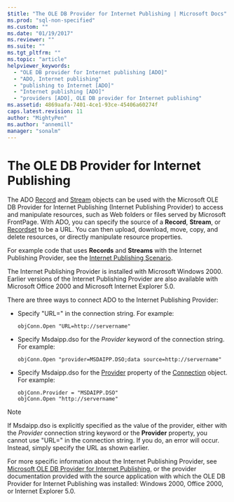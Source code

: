 ```yaml
---
$title: "The OLE DB Provider for Internet Publishing | Microsoft Docs"
ms.prod: "sql-non-specified"
ms.custom: ""
ms.date: "01/19/2017"
ms.reviewer: ""
ms.suite: ""
ms.tgt_pltfrm: ""
ms.topic: "article"
helpviewer_keywords: 
  - "OLE DB provider for Internet publishing [ADO]"
  - "ADO, Internet publishing"
  - "publishing to Internet [ADO]"
  - "Internet publishing [ADO]"
  - "providers [ADO], OLE DB provider for Internet publishing"
ms.assetid: 4869aafa-7401-4ce1-93ce-45406a60274f
caps.latest.revision: 11
author: "MightyPen"
ms.author: "annemill"
manager: "sonalm"
---
```

# The OLE DB Provider for Internet Publishing
The ADO [Record](../../../ado/reference/ado-api/record-object-ado.md) and [Stream](../../../ado/reference/ado-api/stream-object-ado.md) objects can be used with the Microsoft OLE DB Provider for Internet Publishing (Internet Publishing Provider) to access and manipulate resources, such as Web folders or files served by Microsoft FrontPage. With ADO, you can specify the source of a **Record**, **Stream**, or [Recordset](../../../ado/reference/ado-api/recordset-object-ado.md) to be a URL. You can then upload, download, move, copy, and delete resources, or directly manipulate resource properties.  
  
 For example code that uses **Records** and **Streams** with the Internet Publishing Provider, see the [Internet Publishing Scenario](../../../ado/guide/data/internet-publishing-scenario.md).  
  
 The Internet Publishing Provider is installed with Microsoft Windows 2000. Earlier versions of the Internet Publishing Provider are also available with Microsoft Office 2000 and Microsoft Internet Explorer 5.0.  
  
 There are three ways to connect ADO to the Internet Publishing Provider:  
  
-   Specify "URL=" in the connection string. For example:  
  
    ```  
    objConn.Open "URL=http://servername"  
    ```  
  
-   Specify Msdaipp.dso for the *Provider* keyword of the connection string. For example:  
  
    ```  
    objConn.Open "provider=MSDAIPP.DSO;data source=http://servername"  
    ```  
  
-   Specify Msdaipp.dso for the [Provider](../../../ado/reference/ado-api/provider-property-ado.md) property of the [Connection](../../../ado/reference/ado-api/connection-object-ado.md) object. For example:  
  
    ```  
    objConn.Provider = "MSDAIPP.DSO"  
    objConn.Open "http://servername"  
    ```  
  
> [!NOTE]
>  If Msdaipp.dso is explicitly specified as the value of the provider, either with the *Provider* connection string keyword or the **Provider** property, you cannot use "URL=" in the connection string. If you do, an error will occur. Instead, simply specify the URL as shown earlier.  
  
 For more specific information about the Internet Publishing Provider, see [Microsoft OLE DB Provider for Internet Publishing](../../../ado/guide/appendixes/microsoft-ole-db-provider-for-internet-publishing.md), or the provider documentation provided with the source application with which the OLE DB Provider for Internet Publishing was installed: Windows 2000, Office 2000, or Internet Explorer 5.0.